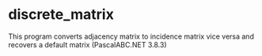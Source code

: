 # discrete_matrix
This program converts adjacency matrix to incidence matrix vice versa and recovers a default matrix (PascalABC.NET 3.8.3)
